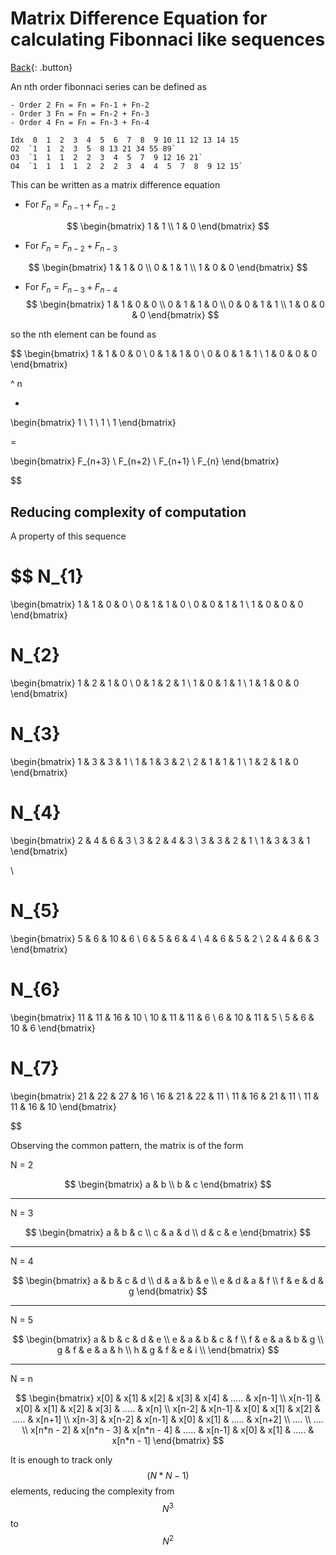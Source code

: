 # Matrix Difference Equation for calculating Fibonnaci like sequences

[Back](../../index.md){: .button}

<script type="text/javascript" id="MathJax-script" async
  src="https://cdn.jsdelivr.net/npm/mathjax@3/es5/tex-mml-chtml.js">
</script>


An nth order fibonnaci series can be defined as

```
- Order 2 Fn = Fn = Fn-1 + Fn-2
- Order 3 Fn = Fn = Fn-2 + Fn-3
- Order 4 Fn = Fn = Fn-3 + Fn-4

Idx  0  1  2  3  4  5  6  7  8  9 10 11 12 13 14 15
O2  `1  1  2  3  5  8 13 21 34 55 89`
O3  `1  1  1  2  2  3  4  5  7  9 12 16 21`
O4  `1  1  1  1  2  2  2  3  4  4  5  7  8  9 12 15`
```

This can be written as a matrix difference equation

- For $F_{n} = F_{n-1} + F_{n-2}$

$$
  \begin{bmatrix}
  1 & 1 \\
  1 & 0
  \end{bmatrix}
$$

- For $F_{n} = F_{n-2} + F_{n-3}$

$$
  \begin{bmatrix}
  1 & 1 & 0 \\
  0 & 1 & 1 \\
  1 & 0 & 0
  \end{bmatrix}
$$

- For $F_{n} = F_{n-3} + F_{n-4}$
$$
  \begin{bmatrix}
  1 & 1 & 0 & 0 \\
  0 & 1 & 1 & 0 \\
  0 & 0 & 1 & 1 \\
  1 & 0 & 0 & 0
  \end{bmatrix}
$$

so the nth element can be found as

$$
  \begin{bmatrix}
  1 & 1 & 0 & 0 \\
  0 & 1 & 1 & 0 \\
  0 & 0 & 1 & 1 \\
  1 & 0 & 0 & 0
  \end{bmatrix}

  ^ n

  *

  \begin{bmatrix}
  1 \\
  1 \\
  1 \\
  1
  \end{bmatrix}

  =

  \begin{bmatrix}
  F_{n+3} \\
  F_{n+2} \\
  F_{n+1} \\
  F_{n}
  \end{bmatrix}

$$


## Reducing complexity of computation

A property of this sequence


$$
N_{1}
=
\begin{bmatrix}
1 & 1 & 0 & 0 \\
0 & 1 & 1 & 0 \\
0 & 0 & 1 & 1 \\
1 & 0 & 0 & 0
\end{bmatrix}

N_{2}
=
\begin{bmatrix}
1 & 2 & 1 & 0 \\
0 & 1 & 2 & 1 \\
1 & 0 & 1 & 1 \\
1 & 1 & 0 & 0
\end{bmatrix}

N_{3}
=
\begin{bmatrix}
1 & 3 & 3 & 1 \\
1 & 1 & 3 & 2 \\
2 & 1 & 1 & 1 \\
1 & 2 & 1 & 0
\end{bmatrix}

N_{4}
=
\begin{bmatrix}
2 & 4 & 6 & 3 \\
3 & 2 & 4 & 3 \\
3 & 3 & 2 & 1 \\
1 & 3 & 3 & 1
\end{bmatrix}

\\

N_{5}
=
\begin{bmatrix}
5 & 6 & 10 & 6 \\
6 & 5 & 6 & 4 \\
4 & 6 & 5 & 2 \\
2 & 4 & 6 & 3
\end{bmatrix}

N_{6}
=
\begin{bmatrix}
11 & 11 & 16 & 10 \\
10 & 11 & 11 & 6 \\
6 & 10 & 11 & 5 \\
5 & 6 & 10 & 6
\end{bmatrix}

N_{7}
=
\begin{bmatrix}
21 & 22 & 27 & 16 \\
16 & 21 & 22 & 11 \\
11 & 16 & 21 & 11 \\
11 & 11 & 16 & 10
\end{bmatrix}

$$

Observing the common pattern, the matrix is of the form

N = 2

$$
\begin{bmatrix}
a & b \\
b & c
\end{bmatrix}
$$

----------------

N = 3

$$
\begin{bmatrix}
a & b & c \\
c & a & d \\
d & c & e
\end{bmatrix}
$$

----------------

N = 4

$$
\begin{bmatrix}
a & b & c & d \\
d & a & b & e \\
e & d & a & f \\
f & e & d & g
\end{bmatrix}
$$

----------------

N = 5

$$
\begin{bmatrix}
a & b & c & d & e \\
e & a & b & c & f \\
f & e & a & b & g \\
g & f & e & a & h \\
h & g & f & e & i \\
\end{bmatrix}
$$

---------------------

N = n

$$
\begin{bmatrix}
x[0]   & x[1]   &  x[2]   & x[3] & x[4] & .....  &  x[n-1] \\
x[n-1] & x[0]   &  x[1]   & x[2] & x[3] & .....  &  x[n] \\
x[n-2] & x[n-1] & x[0]   & x[1] & x[2] & .....  &  x[n+1] \\
x[n-3] & x[n-2] & x[n-1] & x[0] & x[1] & .....  &   x[n+2] \\
.... \\
.... \\
x[n*n - 2] & x[n*n - 3] & x[n*n - 4] & ..... & x[n-1] & x[0] & x[1] & .....   &  x[n*n - 1]
\end{bmatrix}
$$

It is enough to track only $$ (N*N - 1) $$ elements, reducing the complexity from $$ N ^ 3 $$ to $$ N^2 $$

